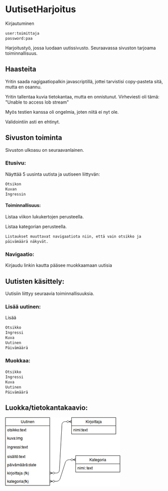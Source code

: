 # UutisetHarjoitus

Kirjautuminen
```
user:toimittaja
password:paa

```

Harjoitustyö, jossa luodaan uutissivusto. Seuraavassa sivuston tarjoama toiminnallisuus.

## Haasteita

Yritin saada nagigaatiopalkin javascriptillä, jottei tarvistisi copy-pasteta sitä, mutta en osannu.

Yritin tallentaa kuvia tietokantaa, mutta en onnistunut. Virheviesti oli tämä: "Unable to access lob stream"

Myös testien kanssa oli ongelmia, joten niitä ei nyt ole.

Validointiin asti en ehtinyt.



## Sivuston toiminta

Sivuston ulkoasu on seuraavanlainen.

### Etusivu:

Näyttää 5 uusinta uutista ja uutiseen liittyvän:
```
Otsikon
Kuvan
Ingressin

```


#### Toiminnallisuus:


Listaa viikon lukukertojen perusteella.

Listaa kategorian perusteella.

```
Listaukset muuttavat navigaatiota niin, että vain otsikko ja päivämäärä näkyvät.
```
### Navigaatio:

Kirjaudu linkin kautta pääsee muokkaamaan uutisia


## Uutisten käsittely:

Uutisiin liittyy seuraavia toiminnallisuuksia.

### Lisää uutinen:

Lisää

```
Otsikko
Ingressi
Kuva
Uutinen
Päivämäärä

```

### Muokkaa:

```
Otsikko
Ingressi
Kuva
Uutinen
Päivämäärä
```

## Luokka/tietokantakaavio:

![Kaavio](https://github.com/pidrmasiin/uutiset/blob/master/uutiset.jpg?raw=true)

